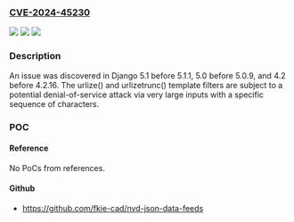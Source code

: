 ### [CVE-2024-45230](https://cve.mitre.org/cgi-bin/cvename.cgi?name=CVE-2024-45230)
![](https://img.shields.io/static/v1?label=Product&message=n%2Fa&color=blue)
![](https://img.shields.io/static/v1?label=Version&message=n%2Fa&color=blue)
![](https://img.shields.io/static/v1?label=Vulnerability&message=n%2Fa&color=brighgreen)

### Description

An issue was discovered in Django 5.1 before 5.1.1, 5.0 before 5.0.9, and 4.2 before 4.2.16. The urlize() and urlizetrunc() template filters are subject to a potential denial-of-service attack via very large inputs with a specific sequence of characters.

### POC

#### Reference
No PoCs from references.

#### Github
- https://github.com/fkie-cad/nvd-json-data-feeds

